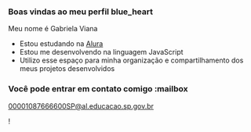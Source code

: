 ### Boas vindas ao meu perfil blue_heart

Meu nome é Gabriela Viana

- Estou estudando na [Alura](https://www.alura.com.br)
- Estou me desenvolvendo na linguagem JavaScript
- Utilizo esse espaço para minha organização e compartilhamento dos meus projetos desenvolvidos

### Você pode entrar em contato comigo :mailbox

00001087666600SP@al.educacao.sp.gov.br


!
